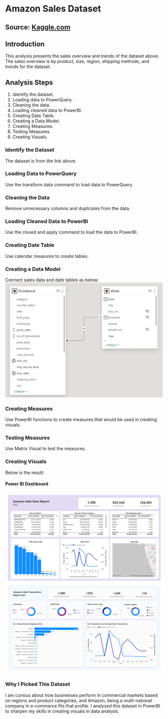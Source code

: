 # Amazon Sales Dataset
## Source: [Kaggle.com](https://www.kaggle.com/datasets/karkavelrajaj/amazon-sales-dataset)
## Introduction
This analysis presents the sales overview and trends of the dataset above. The sales overview is by product, size, region, shipping methods, and trends for the dataset.
## Analysis Steps
1. Identify the dataset.
2. Loading data to PowerQuery.
3. Cleaning the data.
4. Loading cleaned data to PowerBI.
5. Creating Date Table.
6. Creating a Data Model.
7. Creating Measures.
8. Testing Measures.
9. Creating Visuals.
### Identify the Dataset
The dataset is from the link above.
### Loading Data to PowerQuery
Use the transform data command to load data to PowerQuery.
### Cleaning the Data
Remove unnecessary columns and duplicates from the data.
### Loading Cleaned Data to PowerBI
Use the closed and apply command to load the data to PowerBI.
### Creating Date Table
Use calendar measures to create tables.
### Creating a Data Model
Connect sales data and date tables as below:
![Entity Relationship Diagram.](DataModel.png)
### Creating Measures
Use PowerBI functions to create measures that would be used in creating visuals.
### Testing Measures
Use Matrix Visual to test the measures.
### Creating Visuals
Below is the result:
#### Power BI Dashboard
![Dashboard1.](Dashboard1.png)
![Dashboard2.](Dashboard2.png)
### Why I Picked This Dataset
I am curious about how businesses perform in commercial markets based on regions and product categories, and Amazon, being a multi-national company in e-commerce fits that profile. I analyzed this dataset in PowerBI to sharpen my skills in creating visuals in data analysis.
